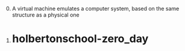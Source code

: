 0) A virtual machine emulates a computer system, based on the same structure as a physical one
2) # holbertonschool-zero_day
